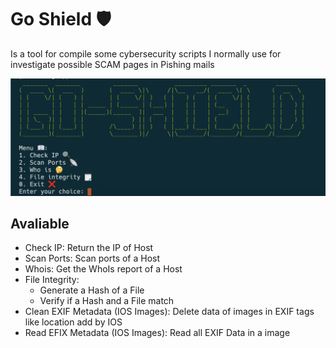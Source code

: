 # Go Shield 🛡️

Is a tool for compile some cybersecurity scripts I normally use for investigate possible SCAM pages in Pishing mails

![go-shield](./images/image.png)

## Avaliable

- Check IP: Return the IP of Host
- Scan Ports: Scan ports of a Host
- Whois: Get the WhoIs report of a Host
- File Integrity:
    - Generate a Hash of a File
    - Verify if a Hash and a File match
- Clean EXIF Metadata (IOS Images): Delete data of images in EXIF tags like location add by IOS
- Read EFIX Metadata (IOS Images): Read all EXIF Data in a image